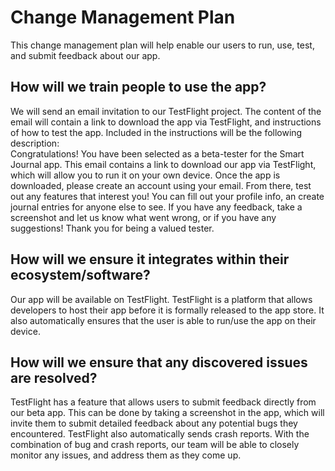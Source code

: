 # Change Management Plan
This change management plan will help enable our users to run, use, 
test, and submit feedback about our app.  

## How will we train people to use the app?
We will send an email invitation to our TestFlight project. The content 
of the email will contain a link to download the app via TestFlight, and 
instructions of how to test the app. Included in the instructions will 
be the following description:  
Congratulations! You have been selected as a beta-tester for the Smart 
Journal app. This email contains a link to download our app via TestFlight, 
which will allow you to run it on your own device. Once the app is downloaded, 
please create an account using your email. From there, test out any 
features that interest you! You can fill out your profile info, an create 
journal entries for anyone else to see. If you have any feedback, take 
a screenshot and let us know what went wrong, or if you have any suggestions! 
Thank you for being a valued tester.

## How will we ensure it integrates within their ecosystem/software?
Our app will be available on TestFlight. TestFlight is a platform that 
allows developers to host their app before it is formally released to the app 
store. It also automatically ensures that the user is able to run/use the app 
on their device. 

## How will we ensure that any discovered issues are resolved?
TestFlight has a feature that allows users to submit feedback directly 
from our beta app. This can be done by taking a screenshot in the app, 
which will invite them to submit detailed feedback about any potential 
bugs they encountered. TestFlight also automatically sends crash reports. 
With the combination of bug and crash reports, our team will be able to
closely monitor any issues, and address them as they come up.